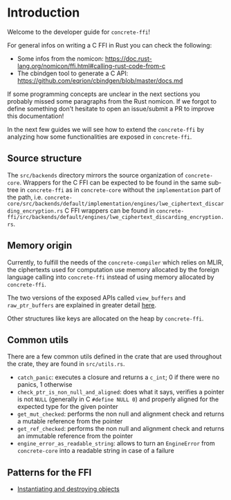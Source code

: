 # Introduction

Welcome to the developer guide for `concrete-ffi`!

For general infos on writing a C FFI in Rust you can check the following:

- Some infos from the nomicon: https://doc.rust-lang.org/nomicon/ffi.html#calling-rust-code-from-c
- The cbindgen tool to generate a C API: https://github.com/eqrion/cbindgen/blob/master/docs.md

If some programming concepts are unclear in the next sections you probably missed some paragraphs from the Rust nomicon. If we forgot to define something don't hesitate to open an issue/submit a PR to improve this documentation!

In the next few guides we will see how to extend the `concrete-ffi` by analyzing how some functionalities are exposed in `concrete-ffi`.

## Source structure

The `src/backends` directory mirrors the source organization of `concrete-core`. Wrappers for the C FFI can be expected to be found in the same sub-tree in `concrete-ffi` as in `concrete-core` without the `implementation` part of the path, i.e. `concrete-core/src/backends/default/implementation/engines/lwe_ciphertext_discarding_encryption.rs` C FFI wrappers can be found in `concrete-ffi/src/backends/default/engines/lwe_ciphertext_discarding_encryption.rs`.

## Memory origin

Currently, to fulfill the needs of the `concrete-compiler` which relies on MLIR, the ciphertexts used for computation use memory allocated by the foreign language calling into `concrete-ffi` instead of using memory allocated by `concrete-ffi`.

The two versions of the exposed APIs called `view_buffers` and `raw_ptr_buffers` are explained in greater detail [here](../api/api.md#concrete-ffi).

Other structures like keys are allocated on the heap by `concrete-ffi`.

## Common utils

There are a few common utils defined in the crate that are used throughout the crate, they are found in `src/utils.rs`.

- `catch_panic`: executes a closure and returns a `c_int`; 0 if there were no panics, 1 otherwise
- `check_ptr_is_non_null_and_aligned`: does what it says, verifies a pointer is not `NULL` (generally in C `#define NULL 0`) and properly aligned for the expected type for the given pointer
- `get_mut_checked`: performs the non null and alignment check and returns a mutable reference from the pointer
- `get_ref_checked`: performs the non null and alignment check and returns an immutable reference from the pointer
- `engine_error_as_readable_string`: allows to turn an `EngineError` from `concrete-core` into a readable string in case of a failure

## Patterns for the FFI

- [Instantiating and destroying objects](../dev/instantiating_and_destroying_objects.md)
